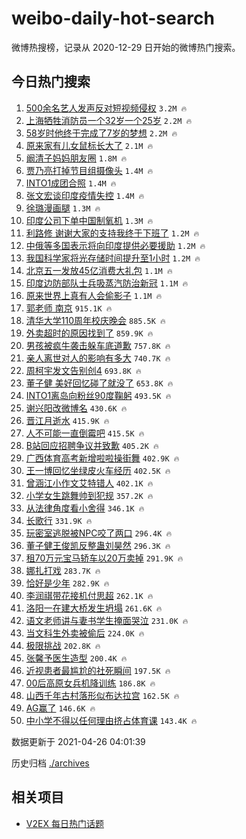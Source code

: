 # weibo-daily-hot-search

微博热搜榜，记录从 2020-12-29 日开始的微博热门搜索。

## 今日热门搜索

<!-- BEGIN -->

1. [500余名艺人发声反对短视频侵权](https://s.weibo.com/weibo?q=%23500%E4%BD%99%E5%90%8D%E8%89%BA%E4%BA%BA%E5%8F%91%E5%A3%B0%E5%8F%8D%E5%AF%B9%E7%9F%AD%E8%A7%86%E9%A2%91%E4%BE%B5%E6%9D%83%23&Refer=top) `3.2M 🔥`
1. [上海牺牲消防员一个32岁一个25岁](https://s.weibo.com/weibo?q=%23%E4%B8%8A%E6%B5%B7%E7%89%BA%E7%89%B2%E6%B6%88%E9%98%B2%E5%91%98%E4%B8%80%E4%B8%AA32%E5%B2%81%E4%B8%80%E4%B8%AA25%E5%B2%81%23&Refer=top) `2.2M 🔥`
1. [58岁时他终于完成了7岁的梦想](https://s.weibo.com/weibo?q=58%E5%B2%81%E6%97%B6%E4%BB%96%E7%BB%88%E4%BA%8E%E5%AE%8C%E6%88%90%E4%BA%867%E5%B2%81%E7%9A%84%E6%A2%A6%E6%83%B3&Refer=top) `2.2M 🔥`
1. [原来家有儿女鼠标长大了](https://s.weibo.com/weibo?q=%23%E5%8E%9F%E6%9D%A5%E5%AE%B6%E6%9C%89%E5%84%BF%E5%A5%B3%E9%BC%A0%E6%A0%87%E9%95%BF%E5%A4%A7%E4%BA%86%23&Refer=top) `2.1M 🔥`
1. [阚清子妈妈朋友圈](https://s.weibo.com/weibo?q=%23%E9%98%9A%E6%B8%85%E5%AD%90%E5%A6%88%E5%A6%88%E6%9C%8B%E5%8F%8B%E5%9C%88%23&Refer=top) `1.8M 🔥`
1. [贾乃亮打掉节目组摄像头](https://s.weibo.com/weibo?q=%23%E8%B4%BE%E4%B9%83%E4%BA%AE%E6%89%93%E6%8E%89%E8%8A%82%E7%9B%AE%E7%BB%84%E6%91%84%E5%83%8F%E5%A4%B4%23&Refer=top) `1.4M 🔥`
1. [INTO1成团合照](https://s.weibo.com/weibo?q=INTO1%E6%88%90%E5%9B%A2%E5%90%88%E7%85%A7&Refer=top) `1.4M 🔥`
1. [张文宏谈印度疫情失控](https://s.weibo.com/weibo?q=%23%E5%BC%A0%E6%96%87%E5%AE%8F%E8%B0%88%E5%8D%B0%E5%BA%A6%E7%96%AB%E6%83%85%E5%A4%B1%E6%8E%A7%23&Refer=top) `1.4M 🔥`
1. [徐璐漫画腿](https://s.weibo.com/weibo?q=%23%E5%BE%90%E7%92%90%E6%BC%AB%E7%94%BB%E8%85%BF%23&Refer=top) `1.3M 🔥`
1. [印度公司下单中国制氧机](https://s.weibo.com/weibo?q=%23%E5%8D%B0%E5%BA%A6%E5%85%AC%E5%8F%B8%E4%B8%8B%E5%8D%95%E4%B8%AD%E5%9B%BD%E5%88%B6%E6%B0%A7%E6%9C%BA%23&Refer=top) `1.3M 🔥`
1. [利路修 谢谢大家的支持我终于下班了](https://s.weibo.com/weibo?q=%E5%88%A9%E8%B7%AF%E4%BF%AE%20%E8%B0%A2%E8%B0%A2%E5%A4%A7%E5%AE%B6%E7%9A%84%E6%94%AF%E6%8C%81%E6%88%91%E7%BB%88%E4%BA%8E%E4%B8%8B%E7%8F%AD%E4%BA%86&Refer=top) `1.2M 🔥`
1. [中俄等多国表示将向印度提供必要援助](https://s.weibo.com/weibo?q=%E4%B8%AD%E4%BF%84%E7%AD%89%E5%A4%9A%E5%9B%BD%E8%A1%A8%E7%A4%BA%E5%B0%86%E5%90%91%E5%8D%B0%E5%BA%A6%E6%8F%90%E4%BE%9B%E5%BF%85%E8%A6%81%E6%8F%B4%E5%8A%A9&Refer=top) `1.2M 🔥`
1. [我国科学家将光存储时间提升至1小时](https://s.weibo.com/weibo?q=%23%E6%88%91%E5%9B%BD%E7%A7%91%E5%AD%A6%E5%AE%B6%E5%B0%86%E5%85%89%E5%AD%98%E5%82%A8%E6%97%B6%E9%97%B4%E6%8F%90%E5%8D%87%E8%87%B31%E5%B0%8F%E6%97%B6%23&Refer=top) `1.2M 🔥`
1. [北京五一发放45亿消费大礼包](https://s.weibo.com/weibo?q=%23%E5%8C%97%E4%BA%AC%E4%BA%94%E4%B8%80%E5%8F%91%E6%94%BE45%E4%BA%BF%E6%B6%88%E8%B4%B9%E5%A4%A7%E7%A4%BC%E5%8C%85%23&Refer=top) `1.1M 🔥`
1. [印度边防部队士兵吸蒸汽防治新冠](https://s.weibo.com/weibo?q=%E5%8D%B0%E5%BA%A6%E8%BE%B9%E9%98%B2%E9%83%A8%E9%98%9F%E5%A3%AB%E5%85%B5%E5%90%B8%E8%92%B8%E6%B1%BD%E9%98%B2%E6%B2%BB%E6%96%B0%E5%86%A0&Refer=top) `1.1M 🔥`
1. [原来世界上真有人会偷影子](https://s.weibo.com/weibo?q=%E5%8E%9F%E6%9D%A5%E4%B8%96%E7%95%8C%E4%B8%8A%E7%9C%9F%E6%9C%89%E4%BA%BA%E4%BC%9A%E5%81%B7%E5%BD%B1%E5%AD%90&Refer=top) `1.1M 🔥`
1. [郭老师 南京](https://s.weibo.com/weibo?q=%E9%83%AD%E8%80%81%E5%B8%88%20%E5%8D%97%E4%BA%AC&Refer=top) `915.1K 🔥`
1. [清华大学110周年校庆晚会](https://s.weibo.com/weibo?q=%23%E6%B8%85%E5%8D%8E%E5%A4%A7%E5%AD%A6110%E5%91%A8%E5%B9%B4%E6%A0%A1%E5%BA%86%E6%99%9A%E4%BC%9A%23&Refer=top) `885.5K 🔥`
1. [外卖超时的原因找到了](https://s.weibo.com/weibo?q=%E5%A4%96%E5%8D%96%E8%B6%85%E6%97%B6%E7%9A%84%E5%8E%9F%E5%9B%A0%E6%89%BE%E5%88%B0%E4%BA%86&Refer=top) `859.9K 🔥`
1. [男孩被疯牛袭击躲车底道歉](https://s.weibo.com/weibo?q=%E7%94%B7%E5%AD%A9%E8%A2%AB%E7%96%AF%E7%89%9B%E8%A2%AD%E5%87%BB%E8%BA%B2%E8%BD%A6%E5%BA%95%E9%81%93%E6%AD%89&Refer=top) `757.8K 🔥`
1. [亲人离世对人的影响有多大](https://s.weibo.com/weibo?q=%23%E4%BA%B2%E4%BA%BA%E7%A6%BB%E4%B8%96%E5%AF%B9%E4%BA%BA%E7%9A%84%E5%BD%B1%E5%93%8D%E6%9C%89%E5%A4%9A%E5%A4%A7%23&Refer=top) `740.7K 🔥`
1. [周柯宇发文告别创4](https://s.weibo.com/weibo?q=%23%E5%91%A8%E6%9F%AF%E5%AE%87%E5%8F%91%E6%96%87%E5%91%8A%E5%88%AB%E5%88%9B4%23&Refer=top) `693.8K 🔥`
1. [董子健 美好回忆碰了就没了](https://s.weibo.com/weibo?q=%E8%91%A3%E5%AD%90%E5%81%A5%20%E7%BE%8E%E5%A5%BD%E5%9B%9E%E5%BF%86%E7%A2%B0%E4%BA%86%E5%B0%B1%E6%B2%A1%E4%BA%86&Refer=top) `653.8K 🔥`
1. [INTO1离岛向粉丝90度鞠躬](https://s.weibo.com/weibo?q=INTO1%E7%A6%BB%E5%B2%9B%E5%90%91%E7%B2%89%E4%B8%9D90%E5%BA%A6%E9%9E%A0%E8%BA%AC&Refer=top) `493.5K 🔥`
1. [谢兴阳改微博名](https://s.weibo.com/weibo?q=%23%E8%B0%A2%E5%85%B4%E9%98%B3%E6%94%B9%E5%BE%AE%E5%8D%9A%E5%90%8D%23&Refer=top) `430.6K 🔥`
1. [晋江月逝水](https://s.weibo.com/weibo?q=%23%E6%99%8B%E6%B1%9F%E6%9C%88%E9%80%9D%E6%B0%B4%23&Refer=top) `415.9K 🔥`
1. [人不可能一直倒霉吧](https://s.weibo.com/weibo?q=%23%E4%BA%BA%E4%B8%8D%E5%8F%AF%E8%83%BD%E4%B8%80%E7%9B%B4%E5%80%92%E9%9C%89%E5%90%A7%23&Refer=top) `415.5K 🔥`
1. [B站回应招聘争议并致歉](https://s.weibo.com/weibo?q=B%E7%AB%99%E5%9B%9E%E5%BA%94%E6%8B%9B%E8%81%98%E4%BA%89%E8%AE%AE%E5%B9%B6%E8%87%B4%E6%AD%89&Refer=top) `405.2K 🔥`
1. [广西体育高考新增啦啦操街舞](https://s.weibo.com/weibo?q=%23%E5%B9%BF%E8%A5%BF%E4%BD%93%E8%82%B2%E9%AB%98%E8%80%83%E6%96%B0%E5%A2%9E%E5%95%A6%E5%95%A6%E6%93%8D%E8%A1%97%E8%88%9E%23&Refer=top) `402.9K 🔥`
1. [王一博回忆坐绿皮火车经历](https://s.weibo.com/weibo?q=%23%E7%8E%8B%E4%B8%80%E5%8D%9A%E5%9B%9E%E5%BF%86%E5%9D%90%E7%BB%BF%E7%9A%AE%E7%81%AB%E8%BD%A6%E7%BB%8F%E5%8E%86%23&Refer=top) `402.5K 🔥`
1. [曾涵江小作文艾特错人](https://s.weibo.com/weibo?q=%23%E6%9B%BE%E6%B6%B5%E6%B1%9F%E5%B0%8F%E4%BD%9C%E6%96%87%E8%89%BE%E7%89%B9%E9%94%99%E4%BA%BA%23&Refer=top) `402.1K 🔥`
1. [小学女生跳舞帅到犯规](https://s.weibo.com/weibo?q=%23%E5%B0%8F%E5%AD%A6%E5%A5%B3%E7%94%9F%E8%B7%B3%E8%88%9E%E5%B8%85%E5%88%B0%E7%8A%AF%E8%A7%84%23&Refer=top) `357.2K 🔥`
1. [从法律角度看小舍得](https://s.weibo.com/weibo?q=%23%E4%BB%8E%E6%B3%95%E5%BE%8B%E8%A7%92%E5%BA%A6%E7%9C%8B%E5%B0%8F%E8%88%8D%E5%BE%97%23&Refer=top) `346.1K 🔥`
1. [长歌行](https://s.weibo.com/weibo?q=%E9%95%BF%E6%AD%8C%E8%A1%8C&Refer=top) `331.9K 🔥`
1. [玩密室逃脱被NPC咬了两口](https://s.weibo.com/weibo?q=%23%E7%8E%A9%E5%AF%86%E5%AE%A4%E9%80%83%E8%84%B1%E8%A2%ABNPC%E5%92%AC%E4%BA%86%E4%B8%A4%E5%8F%A3%23&Refer=top) `296.4K 🔥`
1. [董子健王俊凯反整蛊刘昊然](https://s.weibo.com/weibo?q=%23%E8%91%A3%E5%AD%90%E5%81%A5%E7%8E%8B%E4%BF%8A%E5%87%AF%E5%8F%8D%E6%95%B4%E8%9B%8A%E5%88%98%E6%98%8A%E7%84%B6%23&Refer=top) `296.3K 🔥`
1. [租70万元宝马轿车以20万卖掉](https://s.weibo.com/weibo?q=%23%E7%A7%9F70%E4%B8%87%E5%85%83%E5%AE%9D%E9%A9%AC%E8%BD%BF%E8%BD%A6%E4%BB%A520%E4%B8%87%E5%8D%96%E6%8E%89%23&Refer=top) `291.9K 🔥`
1. [娜扎打戏](https://s.weibo.com/weibo?q=%23%E5%A8%9C%E6%89%8E%E6%89%93%E6%88%8F%23&Refer=top) `283.7K 🔥`
1. [恰好是少年](https://s.weibo.com/weibo?q=%E6%81%B0%E5%A5%BD%E6%98%AF%E5%B0%91%E5%B9%B4&Refer=top) `282.9K 🔥`
1. [李润祺带花接机付思超](https://s.weibo.com/weibo?q=%23%E6%9D%8E%E6%B6%A6%E7%A5%BA%E5%B8%A6%E8%8A%B1%E6%8E%A5%E6%9C%BA%E4%BB%98%E6%80%9D%E8%B6%85%23&Refer=top) `262.1K 🔥`
1. [洛阳一在建大桥发生坍塌](https://s.weibo.com/weibo?q=%23%E6%B4%9B%E9%98%B3%E4%B8%80%E5%9C%A8%E5%BB%BA%E5%A4%A7%E6%A1%A5%E5%8F%91%E7%94%9F%E5%9D%8D%E5%A1%8C%23&Refer=top) `261.6K 🔥`
1. [语文老师讲与妻书学生掩面哭泣](https://s.weibo.com/weibo?q=%23%E8%AF%AD%E6%96%87%E8%80%81%E5%B8%88%E8%AE%B2%E4%B8%8E%E5%A6%BB%E4%B9%A6%E5%AD%A6%E7%94%9F%E6%8E%A9%E9%9D%A2%E5%93%AD%E6%B3%A3%23&Refer=top) `231.0K 🔥`
1. [当文科生外卖被偷后](https://s.weibo.com/weibo?q=%23%E5%BD%93%E6%96%87%E7%A7%91%E7%94%9F%E5%A4%96%E5%8D%96%E8%A2%AB%E5%81%B7%E5%90%8E%23&Refer=top) `224.0K 🔥`
1. [极限挑战](https://s.weibo.com/weibo?q=%E6%9E%81%E9%99%90%E6%8C%91%E6%88%98&Refer=top) `202.8K 🔥`
1. [张馨予医生造型](https://s.weibo.com/weibo?q=%23%E5%BC%A0%E9%A6%A8%E4%BA%88%E5%8C%BB%E7%94%9F%E9%80%A0%E5%9E%8B%23&Refer=top) `200.4K 🔥`
1. [近视患者最尴尬的社死瞬间](https://s.weibo.com/weibo?q=%23%E8%BF%91%E8%A7%86%E6%82%A3%E8%80%85%E6%9C%80%E5%B0%B4%E5%B0%AC%E7%9A%84%E7%A4%BE%E6%AD%BB%E7%9E%AC%E9%97%B4%23&Refer=top) `197.5K 🔥`
1. [00后高原女兵机降训练](https://s.weibo.com/weibo?q=00%E5%90%8E%E9%AB%98%E5%8E%9F%E5%A5%B3%E5%85%B5%E6%9C%BA%E9%99%8D%E8%AE%AD%E7%BB%83&Refer=top) `186.8K 🔥`
1. [山西千年古村落形似布达拉宫](https://s.weibo.com/weibo?q=%E5%B1%B1%E8%A5%BF%E5%8D%83%E5%B9%B4%E5%8F%A4%E6%9D%91%E8%90%BD%E5%BD%A2%E4%BC%BC%E5%B8%83%E8%BE%BE%E6%8B%89%E5%AE%AB&Refer=top) `162.5K 🔥`
1. [AG赢了](https://s.weibo.com/weibo?q=AG%E8%B5%A2%E4%BA%86&Refer=top) `146.6K 🔥`
1. [中小学不得以任何理由挤占体育课](https://s.weibo.com/weibo?q=%23%E4%B8%AD%E5%B0%8F%E5%AD%A6%E4%B8%8D%E5%BE%97%E4%BB%A5%E4%BB%BB%E4%BD%95%E7%90%86%E7%94%B1%E6%8C%A4%E5%8D%A0%E4%BD%93%E8%82%B2%E8%AF%BE%23&Refer=top) `143.4K 🔥`

数据更新于 2021-04-26 04:01:39

<!-- END -->

历史归档 [./archives](./archives)

## 相关项目

- [V2EX 每日热门话题](https://github.com/boojack/v2ex-daily-hot-topic)
